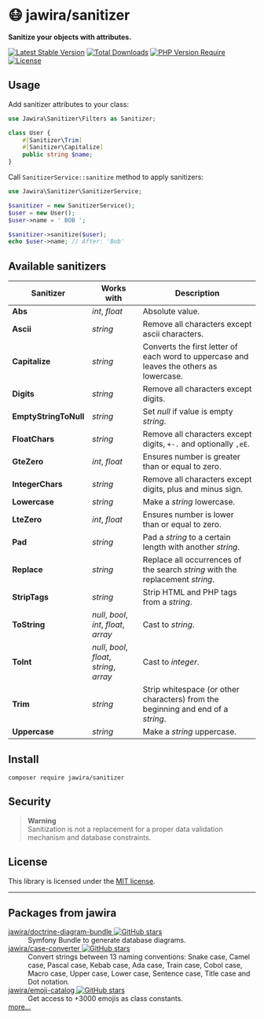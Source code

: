 # 😷 jawira/sanitizer

**Sanitize your objects with attributes.**

[![Latest Stable Version](http://poser.pugx.org/jawira/sanitizer/v)](https://packagist.org/packages/jawira/sanitizer)
[![Total Downloads](http://poser.pugx.org/jawira/sanitizer/downloads)](https://packagist.org/packages/jawira/sanitizer)
[![PHP Version Require](http://poser.pugx.org/jawira/sanitizer/require/php)](https://packagist.org/packages/jawira/sanitizer)
[![License](http://poser.pugx.org/jawira/sanitizer/license)](https://packagist.org/packages/jawira/sanitizer)

## Usage

Add sanitizer attributes to your class:

```php
use Jawira\Sanitizer\Filters as Sanitizer;

class User {
    #[Sanitizer\Trim]
    #[Sanitizer\Capitalize]
    public string $name;
}
```

Call `SanitizerService::sanitize` method to apply sanitizers:

```php
use Jawira\Sanitizer\SanitizerService;

$sanitizer = new SanitizerService();
$user = new User();
$user->name = ' BOB ';

$sanitizer->sanitize($user);
echo $user->name; // After: 'Bob'
```

## Available sanitizers

| Sanitizer             | Works with                                 | Description                                                                             |
|-----------------------|--------------------------------------------|-----------------------------------------------------------------------------------------|
| **Abs**               | _int_, _float_                             | Absolute value.                                                                         |
| **Ascii**             | _string_                                   | Remove all characters except ascii characters.                                          |
| **Capitalize**        | _string_                                   | Converts the first letter of each word to uppercase and leaves the others as lowercase. |
| **Digits**            | _string_                                   | Remove all characters except digits.                                                    |
| **EmptyStringToNull** | _string_                                   | Set _null_ if value is empty _string_.                                                  |
| **FloatChars**        | _string_                                   | Remove all characters except digits, `+-.` and optionally `,eE`.                        |
| **GteZero**           | _int_, _float_                             | Ensures number is greater than or equal to zero.                                        |
| **IntegerChars**      | _string_                                   | Remove all characters except digits, plus and minus sign.                               |
| **Lowercase**         | _string_                                   | Make a _string_ lowercase.                                                              |
| **LteZero**           | _int_, _float_                             | Ensures number is lower than or equal to zero.                                          |
| **Pad**               | _string_                                   | Pad a _string_ to a certain length with another _string_.                               |
| **Replace**           | _string_                                   | Replace all occurrences of the search _string_ with the replacement _string_.           |
| **StripTags**         | _string_                                   | Strip HTML and PHP tags from a _string_.                                                |
| **ToString**          | _null_, _bool_, _int_, _float_, _array_    | Cast to _string_.                                                                       |
| **ToInt**             | _null_, _bool_, _float_, _string_, _array_ | Cast to _integer_.                                                                      |
| **Trim**              | _string_                                   | Strip whitespace (or other characters) from the beginning and end of a _string_.        |
| **Uppercase**         | _string_                                   | Make a _string_ uppercase.                                                              |

## Install

```console
composer require jawira/sanitizer
```

## Security

> **Warning**<br>
> Sanitization is not a replacement for a proper data validation mechanism and
> database constraints.

## License

This library is licensed under the [MIT license](LICENSE.md).

***

## Packages from jawira

<dl>

<dt>
  <a href="https://packagist.org/packages/jawira/doctrine-diagram-bundle">jawira/doctrine-diagram-bundle
  <img alt="GitHub stars" src="https://badgen.net/github/stars/jawira/doctrine-diagram-bundle?icon=github"/></a>
</dt>
<dd>Symfony Bundle to generate database diagrams.</dd>

<dt>
  <a href="https://packagist.org/packages/jawira/case-converter">jawira/case-converter
  <img alt="GitHub stars" src="https://badgen.net/github/stars/jawira/case-converter?icon=github"/></a>
</dt>
<dd>Convert strings between 13 naming conventions: Snake case, Camel case,
  Pascal case, Kebab case, Ada case, Train case, Cobol case, Macro case,
  Upper case, Lower case, Sentence case, Title case and Dot notation.
</dd>

<dt>
  <a href="https://packagist.org/packages/jawira/emoji-catalog">jawira/emoji-catalog
  <img alt="GitHub stars" src="https://badgen.net/github/stars/jawira/emoji-catalog?icon=github"/></a>
</dt>
<dd>Get access to +3000 emojis as class constants.</dd>

<dt><a href="https://packagist.org/packages/jawira/">more...</a></dt>
</dl>
